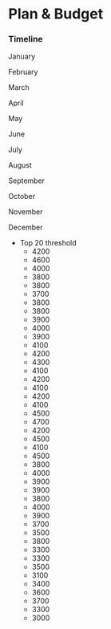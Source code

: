 # Plan & Budget

### Timeline

January

February

March

April

May

June

July

August

September

October

November

December

- Top 20 threshold
    - 4200
    - 4600
    - 4000
    - 3800
    - 3800
    - 3700
    - 3800
    - 3800
    - 3900
    - 4000
    - 3900
    - 4100
    - 4200
    - 4300
    - 4100
    - 4200
    - 4100
    - 4200
    - 4100
    - 4500
    - 4700
    - 4200
    - 4500
    - 4100
    - 4500
    - 3800
    - 4000
    - 3900
    - 3900
    - 3800
    - 4000
    - 3900
    - 3700
    - 3500
    - 3800
    - 3300
    - 3300
    - 3500
    - 3100
    - 3400
    - 3600
    - 3700
    - 3300
    - 3000